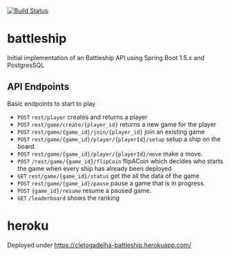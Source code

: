 [![Build Status](https://travis-ci.org/cletogadelha/battleship.svg?branch=master)](https://travis-ci.org/cletogadelha/battleship)

# battleship  

Initial implementation of an Battleship API using Spring Boot 1.5.x and PostgresSQL

## API Endpoints

Basic endpoints to start to play

* `POST` `rest/player` creates and returns a player
* `POST` `rest/game/create/{player_id}` returns a new game for the player
* `POST` `rest/game/{game_id}/join/{player_id}` join an existing game
* `POST` `rest/game/{game_id}/player/{playerId}/setup` setup a ship on the board.
* `POST` `rest/game/{game_id}/player/{playerId}/move` make a move.
* `POST` `/rest/game/{game_id}/flipCoin` flipACoin which decides who starts the game when every ship has already been deployed
* `GET` `rest/game/{game_id}/status` get the all the data of the game
* `POST` `rest/game/{game_id}/pause` pause a game that is in progress.
* `POST` `{game_id}/resume` resume a paused game.
* `GET` `/leaderboard` shows the ranking
# heroku
Deployed under https://cletogadelha-battleship.herokuapp.com/
